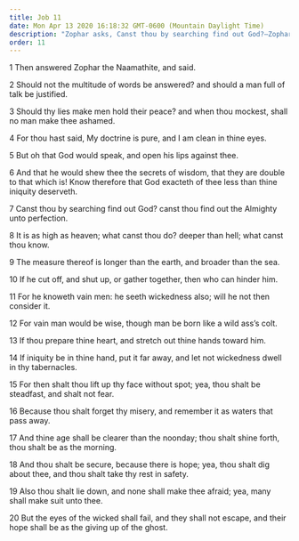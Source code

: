 ```yaml
---
title: Job 11
date: Mon Apr 13 2020 16:18:32 GMT-0600 (Mountain Daylight Time)
description: "Zophar asks, Canst thou by searching find out God?—Zophar says that the hope of the wicked will fade away as though it had died."
order: 11
---
```


1 Then answered Zophar the Naamathite, and said.

2 Should not the multitude of words be answered? and should a man full of talk be justified.

3 Should thy lies make men hold their peace? and when thou mockest, shall no man make thee ashamed.

4 For thou hast said, My doctrine is pure, and I am clean in thine eyes.

5 But oh that God would speak, and open his lips against thee.

6 And that he would shew thee the secrets of wisdom, that they are double to that which is! Know therefore that God exacteth of thee less than thine iniquity deserveth.

7 Canst thou by searching find out God? canst thou find out the Almighty unto perfection.

8 It is as high as heaven; what canst thou do? deeper than hell; what canst thou know.

9 The measure thereof is longer than the earth, and broader than the sea.

10 If he cut off, and shut up, or gather together, then who can hinder him.

11 For he knoweth vain men: he seeth wickedness also; will he not then consider it.

12 For vain man would be wise, though man be born like a wild ass’s colt.

13 If thou prepare thine heart, and stretch out thine hands toward him.

14 If iniquity be in thine hand, put it far away, and let not wickedness dwell in thy tabernacles.

15 For then shalt thou lift up thy face without spot; yea, thou shalt be steadfast, and shalt not fear.

16 Because thou shalt forget thy misery, and remember it as waters that pass away.

17 And thine age shall be clearer than the noonday; thou shalt shine forth, thou shalt be as the morning.

18 And thou shalt be secure, because there is hope; yea, thou shalt dig about thee, and thou shalt take thy rest in safety.

19 Also thou shalt lie down, and none shall make thee afraid; yea, many shall make suit unto thee.

20 But the eyes of the wicked shall fail, and they shall not escape, and their hope shall be as the giving up of the ghost.
